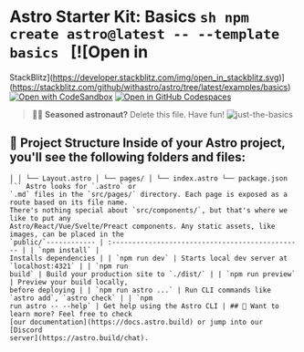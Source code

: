 # Astro Starter Kit: Basics `sh npm create astro@latest -- --template basics ` [![Open in

StackBlitz](https://developer.stackblitz.com/img/open_in_stackblitz.svg)](https://stackblitz.com/github/withastro/astro/tree/latest/examples/basics)
[![Open with
CodeSandbox](https://assets.codesandbox.io/github/button-edit-lime.svg)](https://codesandbox.io/p/sandbox/github/withastro/astro/tree/latest/examples/basics)
[![Open in GitHub
Codespaces](https://github.com/codespaces/badge.svg)](https://codespaces.new/withastro/astro?devcontainer_path=.devcontainer/basics/devcontainer.json)

> 🧑‍🚀 **Seasoned astronaut?** Delete this file. Have fun!
> ![just-the-basics](https://github.com/withastro/astro/assets/2244813/a0a5533c-a856-4198-8470-2d67b1d7c554)

## 🚀 Project Structure Inside of your Astro project, you'll see the following folders and files:

````text / ├── public/ │ └── favicon.svg ├── src/ │ ├── components/ │ │ └── Card.astro │ ├── layouts/
│ │ └── Layout.astro │ └── pages/ │ └── index.astro └── package.json ``` Astro looks for `.astro` or
`.md` files in the `src/pages/` directory. Each page is exposed as a route based on its file name.
There's nothing special about `src/components/`, but that's where we like to put any
Astro/React/Vue/Svelte/Preact components. Any static assets, like images, can be placed in the
`public/`------------ | :----------------------------------------------- | | `npm install` |
Installs dependencies | | `npm run dev` | Starts local dev server at `localhost:4321` | | `npm run
build` | Build your production site to `./dist/` | | `npm run preview` | Preview your build locally,
before deploying | | `npm run astro ...` | Run CLI commands like `astro add`, `astro check` | | `npm
run astro -- --help` | Get help using the Astro CLI | ## 👀 Want to learn more? Feel free to check
[our documentation](https://docs.astro.build) or jump into our [Discord
server](https://astro.build/chat).
````
